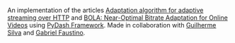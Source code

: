 An implementation of the articles [Adaptation algorithm for adaptive streaming over HTTP](https://ieeexplore.ieee.org/abstract/document/6229732) and [BOLA: Near-Optimal Bitrate Adaptation for Online Videos](https://ieeexplore.ieee.org/abstract/document/9110784) using [PyDash Framework](https://github.com/mfcaetano/pydash). Made in collaboration with [Guilherme Silva](https://github.com/gss214) and [Gabriel Faustino](https://github.com/Faustino27).
